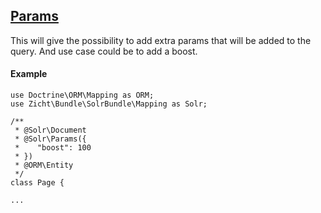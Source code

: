 ## [Params](../../src/Zicht/Bundle/SolrBundle/Mapping/Params.php)

This will give the possibility to add extra params that will be added to the query. And use case could be to add a boost.

#### Example  

```
use Doctrine\ORM\Mapping as ORM;
use Zicht\Bundle\SolrBundle\Mapping as Solr;

/**
 * @Solr\Document
 * @Solr\Params({
 *    "boost": 100
 * })
 * @ORM\Entity
 */
class Page {

...